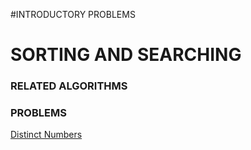 #INTRODUCTORY PROBLEMS
# SORTING AND SEARCHING
### RELATED ALGORITHMS
### PROBLEMS
[Distinct Numbers](/CSES/SearchingAndSorting/DistinctNumbers.cpp)
